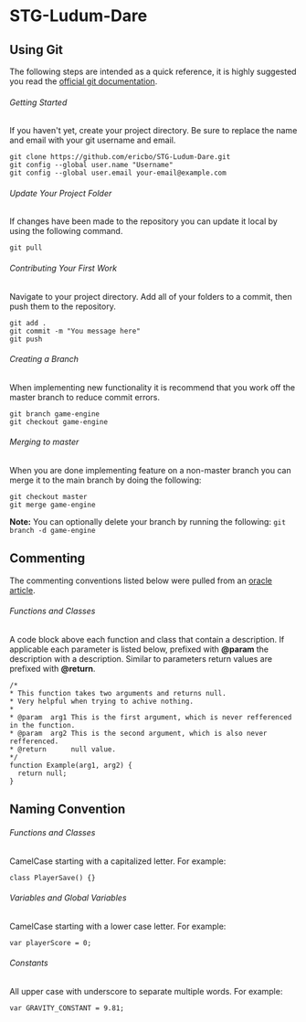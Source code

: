 # STG-Ludum-Dare

## Using Git
The following steps are intended as a quick reference, it is highly suggested you read the [official git documentation](https://git-scm.com/doc).

###### Getting Started
If you haven't yet, create your project directory. Be sure to replace the name and email with your git username and email.
```
git clone https://github.com/ericbo/STG-Ludum-Dare.git
git config --global user.name "Username"
git config --global user.email your-email@example.com
```

###### Update Your Project Folder
If changes have been made to the repository you can update it local by using the following command.
```
git pull
```

###### Contributing Your First Work
Navigate to your project directory. Add all of your folders to a commit, then push them to the repository.
```
git add .
git commit -m "You message here"
git push
```

###### Creating a Branch
When implementing new functionality it is recommend that you work off the master branch to reduce commit errors.
```
git branch game-engine
git checkout game-engine
```

###### Merging to master
When you are done implementing feature on a non-master branch you can merge it to the main branch by doing the following:
```
git checkout master
git merge game-engine
```
**Note:** You can optionally delete your branch by running the following: ```git branch -d game-engine```

## Commenting
The commenting conventions listed below were pulled from an [oracle article](http://www.oracle.com/technetwork/articles/java/index-137868.html).

###### Functions and Classes
A code block above each function and class that contain a description. If applicable each parameter is listed below, prefixed with **@param** the description with a description. Similar to parameters return values are prefixed with **@return**.
```
/*
* This function takes two arguments and returns null.
* Very helpful when trying to achive nothing.
*
* @param  arg1 This is the first argument, which is never refferenced in the function.
* @param  arg2 This is the second argument, which is also never refferenced.
* @return      null value.
*/
function Example(arg1, arg2) {
  return null;
}
```

## Naming Convention

###### Functions and Classes
CamelCase starting with a capitalized letter. For example:
```
class PlayerSave() {}
```

###### Variables and Global Variables
CamelCase starting with a lower case letter. For example:
```
var playerScore = 0;
```

###### Constants
All upper case with underscore to separate multiple words. For example:
```
var GRAVITY_CONSTANT = 9.81;
```
